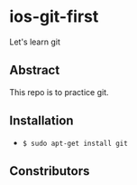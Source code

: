 # ios-git-first
Let's learn git

## Abstract

This repo is to practice git.

## Installation

- `$ sudo apt-get install git`

## Constributors



